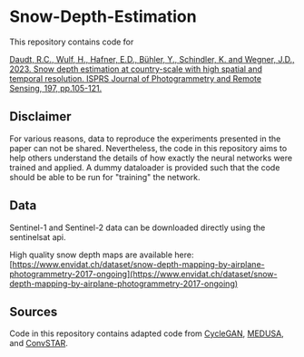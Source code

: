 # Snow-Depth-Estimation

This repository contains code for 

[Daudt, R.C., Wulf, H., Hafner, E.D., Bühler, Y., Schindler, K. and Wegner, J.D., 2023. Snow depth estimation at country-scale with high spatial and temporal resolution. ISPRS Journal of Photogrammetry and Remote Sensing, 197, pp.105-121.](https://www.sciencedirect.com/science/article/pii/S0924271623000230)


## Disclaimer

For various reasons, data to reproduce the experiments presented in the paper can not be shared. Nevertheless, the code in this repository aims to help others understand the details of how exactly the neural networks were trained and applied. A dummy dataloader is provided such that the code should be able to be run for "training" the network.

## Data

Sentinel-1 and Sentinel-2 data can be downloaded directly using the sentinelsat api.

High quality snow depth maps are available here: [https://www.envidat.ch/dataset/snow-depth-mapping-by-airplane-photogrammetry-2017-ongoing](https://www.envidat.ch/dataset/snow-depth-mapping-by-airplane-photogrammetry-2017-ongoing)


## Sources

Code in this repository contains adapted code from [CycleGAN](https://github.com/junyanz/CycleGAN), [MEDUSA](https://github.com/aboulch/medusa_tb), and [ConvSTAR](https://github.com/0zgur0/multi-stage-convSTAR-network).
